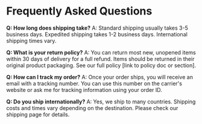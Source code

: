 # Frequently Asked Questions

**Q: How long does shipping take?**
A: Standard shipping usually takes 3-5 business days. Expedited shipping takes 1-2 business days. International shipping times vary.

**Q: What is your return policy?**
A: You can return most new, unopened items within 30 days of delivery for a full refund. Items should be returned in their original product packaging. See our full policy [link to policy doc or section].

**Q: How can I track my order?**
A: Once your order ships, you will receive an email with a tracking number. You can use this number on the carrier's website or ask me for tracking information using your order ID.

**Q: Do you ship internationally?**
A: Yes, we ship to many countries. Shipping costs and times vary depending on the destination. Please check our shipping page for details.